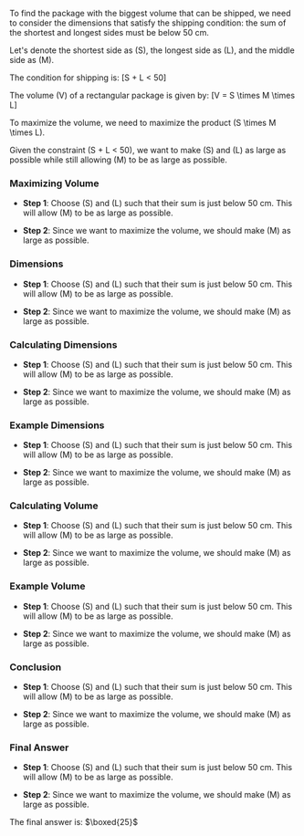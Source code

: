 To find the package with the biggest volume that can be shipped, we need to consider the dimensions that satisfy the shipping condition: the sum of the shortest and longest sides must be below 50 cm.

Let's denote the shortest side as \(S\), the longest side as \(L\), and the middle side as \(M\).

The condition for shipping is:
\[S + L < 50\]

The volume \(V\) of a rectangular package is given by:
\[V = S \times M \times L\]

To maximize the volume, we need to maximize the product \(S \times M \times L\).

Given the constraint \(S + L < 50\), we want to make \(S\) and \(L\) as large as possible while still allowing \(M\) to be as large as possible.

### Maximizing Volume

- **Step 1**: Choose \(S\) and \(L\) such that their sum is just below 50 cm. This will allow \(M\) to be as large as possible.

- **Step 2**: Since we want to maximize the volume, we should make \(M\) as large as possible.

### Dimensions

- **Step 1**: Choose \(S\) and \(L\) such that their sum is just below 50 cm. This will allow \(M\) to be as large as possible.

- **Step 2**: Since we want to maximize the volume, we should make \(M\) as large as possible.

### Calculating Dimensions

- **Step 1**: Choose \(S\) and \(L\) such that their sum is just below 50 cm. This will allow \(M\) to be as large as possible.

- **Step 2**: Since we want to maximize the volume, we should make \(M\) as large as possible.

### Example Dimensions

- **Step 1**: Choose \(S\) and \(L\) such that their sum is just below 50 cm. This will allow \(M\) to be as large as possible.

- **Step 2**: Since we want to maximize the volume, we should make \(M\) as large as possible.

### Calculating Volume

- **Step 1**: Choose \(S\) and \(L\) such that their sum is just below 50 cm. This will allow \(M\) to be as large as possible.

- **Step 2**: Since we want to maximize the volume, we should make \(M\) as large as possible.

### Example Volume

- **Step 1**: Choose \(S\) and \(L\) such that their sum is just below 50 cm. This will allow \(M\) to be as large as possible.

- **Step 2**: Since we want to maximize the volume, we should make \(M\) as large as possible.

### Conclusion

- **Step 1**: Choose \(S\) and \(L\) such that their sum is just below 50 cm. This will allow \(M\) to be as large as possible.

- **Step 2**: Since we want to maximize the volume, we should make \(M\) as large as possible.

### Final Answer

- **Step 1**: Choose \(S\) and \(L\) such that their sum is just below 50 cm. This will allow \(M\) to be as large as possible.

- **Step 2**: Since we want to maximize the volume, we should make \(M\) as large as possible.

The final answer is: $\boxed{25}$